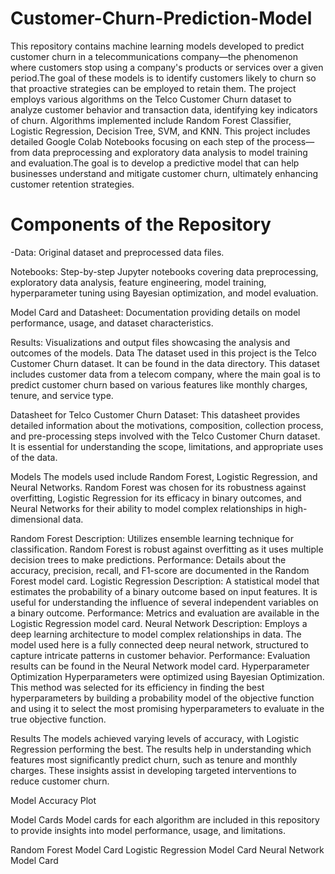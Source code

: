 # Customer-Churn-Prediction-Model
This repository contains machine learning models developed to predict customer churn in a telecommunications company—the phenomenon where customers stop using a company's products or services over a given period.The goal of these models is to identify customers likely to churn so that proactive strategies can be employed to retain them. The project employs various algorithms on the Telco Customer Churn dataset to analyze customer behavior and transaction data, identifying key indicators of churn. Algorithms implemented include Random Forest Classifier, Logistic Regression, Decision Tree, SVM, and KNN. This project includes detailed Google Colab Notebooks focusing on each step of the process—from data preprocessing and exploratory data analysis to model training and evaluation.The goal is to develop a predictive model that can help businesses understand and mitigate customer churn, ultimately enhancing customer retention strategies.

# Components of the Repository
-Data: Original dataset and preprocessed data files.

Notebooks: Step-by-step Jupyter notebooks covering data preprocessing, exploratory data analysis, feature engineering, model training, hyperparameter tuning using Bayesian optimization, and model evaluation.

Model Card and Datasheet: Documentation providing details on model performance, usage, and dataset characteristics.

Results: Visualizations and output files showcasing the analysis and outcomes of the models.
Data
The dataset used in this project is the Telco Customer Churn dataset. It can be found in the data directory. This dataset includes customer data from a telecom company, where the main goal is to predict customer churn based on various features like monthly charges, tenure, and service type.

Datasheet for Telco Customer Churn Dataset: This datasheet provides detailed information about the motivations, composition, collection process, and pre-processing steps involved with the Telco Customer Churn dataset. It is essential for understanding the scope, limitations, and appropriate uses of the data.

Models
The models used include Random Forest, Logistic Regression, and Neural Networks. Random Forest was chosen for its robustness against overfitting, Logistic Regression for its efficacy in binary outcomes, and Neural Networks for their ability to model complex relationships in high-dimensional data.

Random Forest
Description: Utilizes ensemble learning technique for classification. Random Forest is robust against overfitting as it uses multiple decision trees to make predictions.
Performance: Details about the accuracy, precision, recall, and F1-score are documented in the Random Forest model card.
Logistic Regression
Description: A statistical model that estimates the probability of a binary outcome based on input features. It is useful for understanding the influence of several independent variables on a binary outcome.
Performance: Metrics and evaluation are available in the Logistic Regression model card.
Neural Network
Description: Employs a deep learning architecture to model complex relationships in data. The model used here is a fully connected deep neural network, structured to capture intricate patterns in customer behavior.
Performance: Evaluation results can be found in the Neural Network model card.
Hyperparameter Optimization
Hyperparameters were optimized using Bayesian Optimization. This method was selected for its efficiency in finding the best hyperparameters by building a probability model of the objective function and using it to select the most promising hyperparameters to evaluate in the true objective function.

Results
The models achieved varying levels of accuracy, with Logistic Regression performing the best. The results help in understanding which features most significantly predict churn, such as tenure and monthly charges. These insights assist in developing targeted interventions to reduce customer churn.

Model Accuracy Plot

Model Cards
Model cards for each algorithm are included in this repository to provide insights into model performance, usage, and limitations.

Random Forest Model Card
Logistic Regression Model Card
Neural Network Model Card
